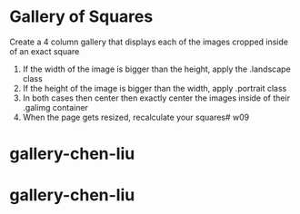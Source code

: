 # Gallery of Squares

Create a 4 column gallery that displays each of the images cropped inside of an exact square

1. If the width of the image is bigger than the height, apply the .landscape class
2. If the height of the image is bigger than the width, apply .portrait class
3. In both cases then center then exactly center the images inside of their .galimg container
4. When the page gets resized, recalculate your squares# w09
# gallery-chen-liu
# gallery-chen-liu
